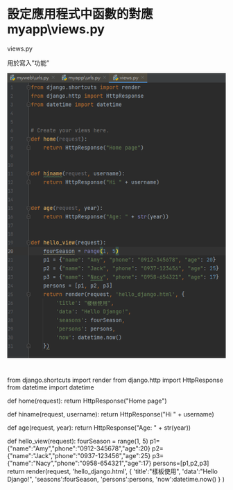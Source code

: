# 設定應用程式中函數的對應 myapp\views.py

views.py

用於寫入”功能”

![image](https://github.com/YueYue32/Django_Learning/blob/main/7.%20%E7%B6%B2%E5%9D%80%E7%9A%84%E5%B0%8D%E6%87%89%E8%88%87%E5%A7%94%E6%B4%BE/1.%20%E8%A8%AD%E5%AE%9A%E6%87%89%E7%94%A8%E7%A8%8B%E5%BC%8F%E4%B8%AD%E5%87%BD%E6%95%B8%E7%9A%84%E5%B0%8D%E6%87%89%20myapp%20views.py/1.png)


# 

from django.shortcuts import render
from django.http import HttpResponse
from datetime import datetime
   
def home(request):
    return HttpResponse("Home page")
    
def hiname(request, username):
    return HttpResponse("Hi " + username)
    
def age(request, year):
    return HttpResponse("Age: " + str(year))
    
def hello_view(request):
    fourSeason = range(1, 5)
    p1={"name":"Amy","phone":"0912-345678","age":20}
    p2={"name":"Jack","phone":"0937-123456","age":25}
    p3={"name":"Nacy","phone":"0958-654321","age":17}
    persons=[p1,p2,p3]
    return render(request, 'hello_django.html', {
        'title':"樣板使用",
        'data':"Hello Django!",
        'seasons':fourSeason,
        'persons':persons,
        'now':datetime.now()
    } )
